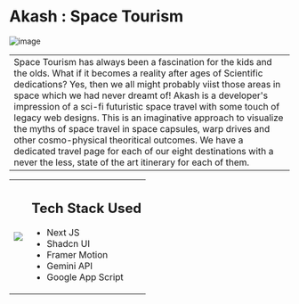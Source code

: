 #  Akash : Space Tourism

![image](https://github.com/user-attachments/assets/3e5d082b-01a3-4f70-8ca5-b6711573a893)

<table>
  <tr>
    <td>Space Tourism has always been a fascination for the kids and the olds. What if it becomes a reality after ages of Scientific dedications? Yes, then we all might probably viist those areas in space which we had never dreamt of! Akash is a developer's impression of a sci-fi futuristic space travel with some touch of legacy web designs. This is an imaginative approach to visualize the myths of space travel in space capsules, warp drives and other cosmo-physical theoritical outcomes. We have a dedicated travel page for each of our eight destinations with a never the less, state of the art itinerary for each of them.</td>
    
  </tr>
</table>

<table>
  <tr>
    <td>
      <img src="https://github.com/user-attachments/assets/50822e9f-c142-4ec1-9c9e-c95efb9d3f06"></td>
    </td>
    <td>
      <h2>Tech Stack Used</h2>
      <ul>
        <li>Next JS</li>
        <li>Shadcn UI</li>
        <li>Framer Motion</li>
        <li>Gemini API</li>
        <li>Google App Script</li>
      </ul>
    </td>
  </tr>
</table>

